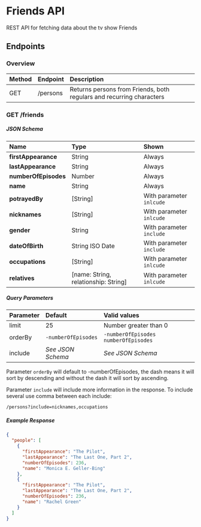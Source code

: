 # Friends API
REST API for fetching data about the tv show Friends

## Endpoints
### Overview
|Method       |Endpoint         |Description                                                                   |
|:------------|:----------------|:-----------------------------------------------------------------------------|
|GET          |/persons         |Returns persons from Friends, both regulars and recurring characters          |

### GET /friends

##### JSON Schema

|Name|Type|Shown|
|:---|:---|:----|
|**firstAppearance**|String|Always|
|**lastAppearance**|String|Always|
|**numberOfEpisodes**|Number|Always|
|**name**|String|Always|
|**potrayedBy**|[String]|With parameter `inlcude`|
|**nicknames**|[String]|With parameter `inlcude`|
|**gender**|String|With parameter `include`|
|**dateOfBirth**|String ISO Date|With parameter `include`|
|**occupations**|[String]|With parameter `inlcude`|
|**relatives**|[name: String, relationship: String]|With parameter `inlcude`|

##### Query Parameters

|Parameter|Default|Valid values|
|:--------|:------|:-----------|
|limit|25|Number greater than 0|
|orderBy|`-numberOfEpisodes`|`-numberOfEpisodes` `numberOfEpisodes`|
|include|*See JSON Schema*|*See JSON Schema*|

Parameter `orderBy` will default to -numberOfEpisodes, the dash means it will sort by descending and without the dash it will sort by ascending.

Parameter `include` will include more information in the response. To include several use comma between each include:

```
/persons?include=nicknames,occupations
```

##### Example Response

```JSON
{
  "people": [
    {
      "firstAppearance": "The Pilot",
      "lastAppearance": "The Last One, Part 2",
      "numberOfEpisodes": 236,
      "name": "Monica E. Geller-Bing"
    },
    {
      "firstAppearance": "The Pilot",
      "lastAppearance": "The Last One, Part 2",
      "numberOfEpisodes": 236,
      "name": "Rachel Green"
    }
  ]
}
```

